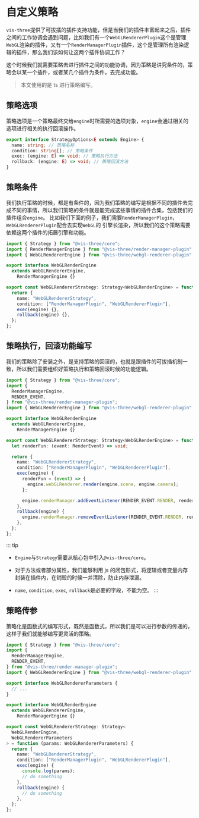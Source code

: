 # 自定义策略

`vis-three`提供了可拔插的插件支持功能，但是当我们的插件丰富起来之后，插件之间的工作协调会遇到问题，比如我们有一个`WebGLRendererPlugin`这个是管理`WebGL`渲染的插件，又有一个`RenderManagerPlugin`插件，这个是管理所有渲染逻辑的插件，那么我们该如何让这两个插件协调工作？

这个时候我们就需要策略去进行插件之间的功能协调，因为策略是讲究条件的，策略会以某一个插件，或者某几个插件为条件，去完成功能。

> 本文使用的是 ts 进行策略编写。

## 策略选项

策略选项是一个策略最终交给`engine`时所需要的选项对象，`engine`会通过相关的选项进行相关的执行回滚操作。

```ts
export interface StrategyOptions<E extends Engine> {
  name: string; // 策略名称
  condition: string[]; // 策略条件
  exec: (engine: E) => void; // 策略执行方法
  rollback: (engine: E) => void; // 策略回滚方法
}
```

## 策略条件

我们执行策略的时候，都是有条件的，因为我们策略的编写是根据不同的插件去完成不同的事情，所以我们策略的条件就是能完成这些事情的插件合集，包括我们的插件组合`engine`。
比如我们下面的例子，我们需要`RenderManagerPlugin`，`WebGLRendererPlugin`配合去实现`WebGL`的 引擎长渲染，所以我们的这个策略需要依赖这两个插件的拓展引擎和功能。

```ts
import { Strategy } from "@vis-three/core";
import { RenderManagerEngine } from "@vis-three/render-manager-plugin";
import { WebGLRendererEngine } from "@vis-three/webgl-renderer-plugin";

export interface WebGLRenderEngine
  extends WebGLRendererEngine,
    RenderManagerEngine {}

export const WebGLRendererStrategy: Strategy<WebGLRenderEngine> = function () {
  return {
    name: "WebGLRendererStrategy",
    condition: ["RenderManagerPlugin", "WebGLRendererPlugin"],
    exec(engine) {},
    rollback(engine) {},
  };
};
```

## 策略执行，回滚功能编写

我们的策略除了安装之外，是支持策略的回滚的，也就是跟插件的可拔插机制一致，所以我们需要组织好策略执行和策略回滚时候的功能逻辑。

```ts
import { Strategy } from "@vis-three/core";
import {
  RenderManagerEngine,
  RENDER_EVENT,
} from "@vis-three/render-manager-plugin";
import { WebGLRendererEngine } from "@vis-three/webgl-renderer-plugin";

export interface WebGLRenderEngine
  extends WebGLRendererEngine,
    RenderManagerEngine {}

export const WebGLRendererStrategy: Strategy<WebGLRenderEngine> = function () {
  let renderFun: (event: RenderEvent) => void;

  return {
    name: "WebGLRendererStrategy",
    condition: ["RenderManagerPlugin", "WebGLRendererPlugin"],
    exec(engine) {
      renderFun = (event) => {
        engine.webGLRenderer.render(engine.scene, engine.camera);
      };

      engine.renderManager.addEventListener(RENDER_EVENT.RENDER, renderFun);
    },
    rollback(engine) {
      engine.renderManager.removeEventListener(RENDER_EVENT.RENDER, renderFun);
    },
  };
};
```

::: tip

- `Engine`与`Strategy`需要从核心包中引入`@vis-three/core`。

- 对于方法或者部分属性，我们能够利用 js 的闭包形式，将逻辑或者变量内存封装在插件内，在销毁的时候一并清除，防止内存泄漏。

- `name`, `condition`, `exec`, `rollback`是必要的字段，不能为空。
  :::

## 策略传参

策略化是函数式的编写形式，既然是函数式，所以我们是可以进行参数的传递的，这样子我们就能够编写更灵活的策略。

```ts
import { Strategy } from "@vis-three/core";
import {
  RenderManagerEngine,
  RENDER_EVENT,
} from "@vis-three/render-manager-plugin";
import { WebGLRendererEngine } from "@vis-three/webgl-renderer-plugin";

export interface WebGLRendererParameters {
  // ...
}

export interface WebGLRenderEngine
  extends WebGLRendererEngine,
    RenderManagerEngine {}

export const WebGLRendererStrategy: Strategy<
  WebGLRenderEngine,
  WebGLRendererParameters
> = function (params: WebGLRendererParameters) {
  return {
    name: "WebGLRendererStrategy",
    condition: ["RenderManagerPlugin", "WebGLRendererPlugin"],
    exec(engine) {
      console.log(params);
      // do something
    },
    rollback(engine) {
      // do something
    },
  };
};
```
